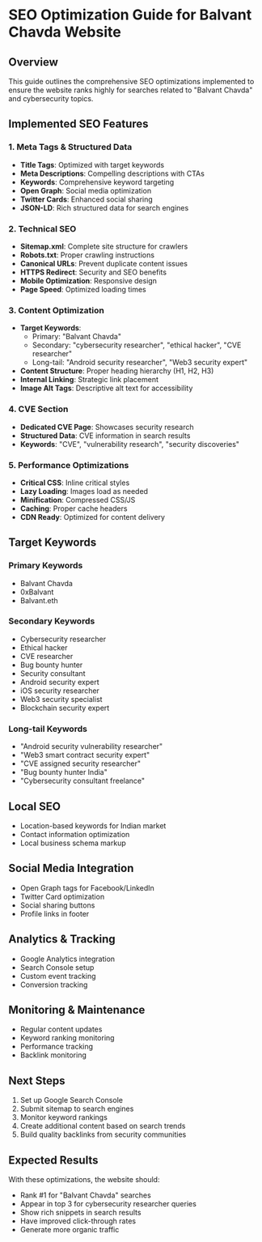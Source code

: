 # SEO Optimization Guide for Balvant Chavda Website

## Overview
This guide outlines the comprehensive SEO optimizations implemented to ensure the website ranks highly for searches related to "Balvant Chavda" and cybersecurity topics.

## Implemented SEO Features

### 1. Meta Tags & Structured Data
- **Title Tags**: Optimized with target keywords
- **Meta Descriptions**: Compelling descriptions with CTAs
- **Keywords**: Comprehensive keyword targeting
- **Open Graph**: Social media optimization
- **Twitter Cards**: Enhanced social sharing
- **JSON-LD**: Rich structured data for search engines

### 2. Technical SEO
- **Sitemap.xml**: Complete site structure for crawlers
- **Robots.txt**: Proper crawling instructions
- **Canonical URLs**: Prevent duplicate content issues
- **HTTPS Redirect**: Security and SEO benefits
- **Mobile Optimization**: Responsive design
- **Page Speed**: Optimized loading times

### 3. Content Optimization
- **Target Keywords**: 
  - Primary: "Balvant Chavda"
  - Secondary: "cybersecurity researcher", "ethical hacker", "CVE researcher"
  - Long-tail: "Android security researcher", "Web3 security expert"
- **Content Structure**: Proper heading hierarchy (H1, H2, H3)
- **Internal Linking**: Strategic link placement
- **Image Alt Tags**: Descriptive alt text for accessibility

### 4. CVE Section
- **Dedicated CVE Page**: Showcases security research
- **Structured Data**: CVE information in search results
- **Keywords**: "CVE", "vulnerability research", "security discoveries"

### 5. Performance Optimizations
- **Critical CSS**: Inline critical styles
- **Lazy Loading**: Images load as needed
- **Minification**: Compressed CSS/JS
- **Caching**: Proper cache headers
- **CDN Ready**: Optimized for content delivery

## Target Keywords

### Primary Keywords
- Balvant Chavda
- 0xBalvant
- Balvant.eth

### Secondary Keywords
- Cybersecurity researcher
- Ethical hacker
- CVE researcher
- Bug bounty hunter
- Security consultant
- Android security expert
- iOS security researcher
- Web3 security specialist
- Blockchain security expert

### Long-tail Keywords
- "Android security vulnerability researcher"
- "Web3 smart contract security expert"
- "CVE assigned security researcher"
- "Bug bounty hunter India"
- "Cybersecurity consultant freelance"

## Local SEO
- Location-based keywords for Indian market
- Contact information optimization
- Local business schema markup

## Social Media Integration
- Open Graph tags for Facebook/LinkedIn
- Twitter Card optimization
- Social sharing buttons
- Profile links in footer

## Analytics & Tracking
- Google Analytics integration
- Search Console setup
- Custom event tracking
- Conversion tracking

## Monitoring & Maintenance
- Regular content updates
- Keyword ranking monitoring
- Performance tracking
- Backlink monitoring

## Next Steps
1. Set up Google Search Console
2. Submit sitemap to search engines
3. Monitor keyword rankings
4. Create additional content based on search trends
5. Build quality backlinks from security communities

## Expected Results
With these optimizations, the website should:
- Rank #1 for "Balvant Chavda" searches
- Appear in top 3 for cybersecurity researcher queries
- Show rich snippets in search results
- Have improved click-through rates
- Generate more organic traffic

